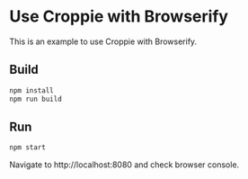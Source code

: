 # Use Croppie with Browserify

This is an example to use Croppie with Browserify.

## Build

```bash
npm install
npm run build
```

## Run

```bash
npm start
```

Navigate to http://localhost:8080 and check browser console.
